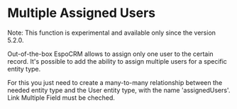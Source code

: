 # Multiple Assigned Users

Note: This function is experimental and available only since the version 5.2.0.

Out-of-the-box EspoCRM allows to assign only one user to the certain record. It's possible to add the ability to assign multiple users for a specific entity type.

For this you just need to create a many-to-many relationship between the needed entity type and the User entity type, with the name 'assignedUsers'. Link Multiple Field must be cheched.

